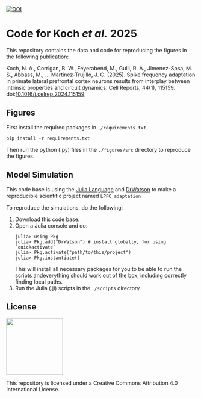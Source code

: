 [![DOI](https://zenodo.org/badge/DOI/10.5281/zenodo.13323359.svg)](https://doi.org/10.5281/zenodo.13323359)
# Code for Koch _et al._ 2025 

This repository contains the data and code for reproducing the figures in the following publication:

Koch, N. A., Corrigan, B. W., Feyerabend, M., Gulli, R. A., Jimenez-Sosa, M. S., Abbass, M., … Martinez-Trujillo, J. C. (2025). Spike frequency adaptation in primate lateral prefrontal cortex neurons results from interplay between intrinsic properties and circuit dynamics. Cell Reports, 44(1), 115159. doi:[10.1016/j.celrep.2024.115159](https://doi.org/10.1016/j.celrep.2024.115159)


## Figures
First install the required packages in ```./requirements.txt```
```
pip install -r requirements.txt
```
Then run the python (.py) files in the ```./figures/src``` directory to reproduce the figures.



## Model Simulation
This code base is using the [Julia Language](https://julialang.org/) and
[DrWatson](https://juliadynamics.github.io/DrWatson.jl/stable/)
to make a reproducible scientific project named ```LPFC_adaptation```

To reproduce the simulations, do the following:
1. Download this code base. 
2. Open a Julia console and do:
   ```
   julia> using Pkg
   julia> Pkg.add("DrWatson") # install globally, for using `quickactivate`
   julia> Pkg.activate("path/to/this/project")
   julia> Pkg.instantiate()
   ```
   This will install all necessary packages for you to be able to run the scripts andeverything should work out of the box, including correctly finding local paths.
3. Run the Julia (.jl) scripts in the ```./scripts``` directory

## License
<!-- [![License: CC BY 4.0](https://mirrors.creativecommons.org/presskit/buttons/88x31/png/by.png)](https://creativecommons.org/licenses/by/4.0/) -->

[<img src="https://mirrors.creativecommons.org/presskit/buttons/88x31/png/by.png" style="width: 150px" >](https://creativecommons.org/licenses/by/4.0/)

This repository is licensed under a Creative Commons Attribution 4.0 International License.
